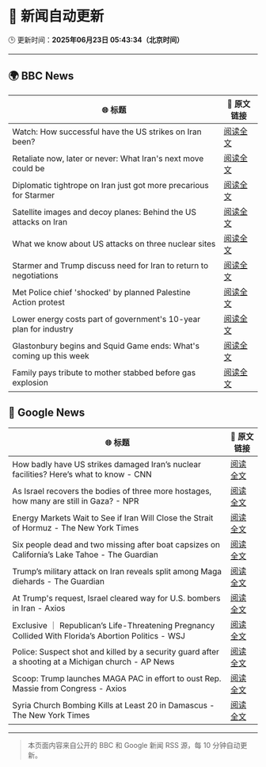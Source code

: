 # 🧠 新闻自动更新

🕒 更新时间：**2025年06月23日 05:43:34（北京时间）**

---

## 🌍 BBC News

| 🌐 标题 | 🔗 原文链接 |
|--------|-------------|
| Watch: How successful have the US strikes on Iran been? | [阅读全文](https://www.bbc.com/news/videos/cq53l9dvggjo) |
| Retaliate now, later or never: What Iran's next move could be | [阅读全文](https://www.bbc.com/news/articles/c80pvg5nmrdo) |
| Diplomatic tightrope on Iran just got more precarious for Starmer | [阅读全文](https://www.bbc.com/news/articles/cqx28yr8gj1o) |
| Satellite images and decoy planes: Behind the US attacks on Iran | [阅读全文](https://www.bbc.com/news/videos/cdezkx5nl1wo) |
| What we know about US attacks on three nuclear sites | [阅读全文](https://www.bbc.com/news/articles/cvg9r4q99g4o) |
| Starmer and Trump discuss need for Iran to return to negotiations | [阅读全文](https://www.bbc.com/news/articles/cq53l41gl8jo) |
| Met Police chief 'shocked' by planned Palestine Action protest | [阅读全文](https://www.bbc.com/news/articles/c79q1jv8p24o) |
| Lower energy costs part of government's 10-year plan for industry | [阅读全文](https://www.bbc.com/news/articles/c1ljnrrmd7jo) |
| Glastonbury begins and Squid Game ends: What's coming up this week | [阅读全文](https://www.bbc.com/news/articles/cly39l8w6reo) |
| Family pays tribute to mother stabbed before gas explosion | [阅读全文](https://www.bbc.com/news/articles/cy7nkvvmy67o) |

## 📰 Google News

| 🌐 标题 | 🔗 原文链接 |
|--------|-------------|
| How badly have US strikes damaged Iran’s nuclear facilities? Here’s what to know - CNN | [阅读全文](https://news.google.com/rss/articles/CBMihAFBVV95cUxOYWhYUGJYSEVLTG5pcVpOaWtqQU90RTF1bWV6aFFiWkxaR3EwS3BqR3dUbm54QUJwb3hLa1VJRFRTTFBqc2FITmR3Z09sRnZBNFhXNnFfWjFzNmltaVYzemdRMkFHNk9kZ3JUaEx0cU5QLTFyWEdsSEV5c1hZZS1nSXZkS1XSAYoBQVVfeXFMTjU2ektiOHlyNFk1UG1pSWUxSVpuN3FkSE5xLXQ0bHk1NDlBV3AtczNsVXZ1ajJCZE1OWGk2WWdwVVFObm1vOU9RWnlfalpTeU82Ni1zVWdwcjB5YlJqdDFFRnlPUHI4Uml2V1VscV8zRVMxVE9PbElicTk5MDBQNl80RDFNeHFWY0RB?oc=5) |
| As Israel recovers the bodies of three more hostages, how many are still in Gaza? - NPR | [阅读全文](https://news.google.com/rss/articles/CBMiwgFBVV95cUxOZVYtVjZTNF9TSWdRSW5kN3d2LWxjSFlNaEJsQ21IWi1nLV9kb2ttU3lnaVlJVDF5NDNrMVNVQ0RZVWRaRkJpN2JGY0F3ZUFMSkJJQjJCRm40TTY2ZHpNa0kxcVpBQUotaEk3OGxIVmlGQ2xxSUtpNXZUVURZRUVoWm1jRnh5TC1NRE43R0lEZ0dWMFhnRVh6cVNMNmRGMzhobV9FclRNQkk3TWl4OWtDc0ljYVU4cmlCYUpyTnR2cG9sdw?oc=5) |
| Energy Markets Wait to See if Iran Will Close the Strait of Hormuz - The New York Times | [阅读全文](https://news.google.com/rss/articles/CBMikgFBVV95cUxNMHVVdndtbWtSOVBNMjZaaXhnQUhFY24wTFlGdG1ET016TmlSdzRrR2ZtczlXc0dZbkMySk1oSERhWHl1VU41Sm9yTnNCMEVOSS1mMkJxMERDT243OTRoYzdONnhKdHcxSXJpUlhYcHVCUm5DX2tpYlNtbUtlbUxxWFFPdy1RTUliR1dXQW01dGtXQQ?oc=5) |
| Six people dead and two missing after boat capsizes on California’s Lake Tahoe - The Guardian | [阅读全文](https://news.google.com/rss/articles/CBMiiwFBVV95cUxOeDBnM3pmYXF2cFdia2hWTmExRXRNRzlzMWRaTmdnTDF2YmFGb0Z3bmpOVTJtT045R3N0OEpFOHZXZWlZUURsZ1hjU0JONWpTanJVbGMxTWpDampERWZlTlVJaEhBSEEzT0MyelVOUllEQy11VXdNUlZPY0hCSDJkUEQxV2FqZU5vOU9r?oc=5) |
| Trump’s military attack on Iran reveals split among Maga diehards - The Guardian | [阅读全文](https://news.google.com/rss/articles/CBMihgFBVV95cUxPcUV2Zm8ySUxVWVFSUm5lTXB0ZTlKcmhOQ29Uc21rbXRhMENWMTVCQ2xPb0xYWVRkazFoaTBSQW93Q2F1U3FPYXlfb3hDeFgwYlB2eDBtQmF6NUthd3Z6X3E4MXNkWFhZU3lvWWZTLWY5YkNyc085RnQ2VlhLTTUzVkY5a0xYdw?oc=5) |
| At Trump's request, Israel cleared way for U.S. bombers in Iran - Axios | [阅读全文](https://news.google.com/rss/articles/CBMie0FVX3lxTE1LTmJvc0tPZ0t1NjBVOUN0ZFU1c19uU0c5S082N3daR1cxTnV6UFd2cHJTWE9PeWVWNHVPU2ItRjFvMFltRGZMV2UtdElTdTdhR0VoZ1hVLTJPUmQzYnRTRnltbEdubjRlNlpabTJvMmE0bHhNR2RhV3ZVcw?oc=5) |
| Exclusive ｜ Republican’s Life-Threatening Pregnancy Collided With Florida’s Abortion Politics - WSJ | [阅读全文](https://news.google.com/rss/articles/CBMiwgFBVV95cUxNRFQ1YXRLcGsxQlpqQlhGSGlDeVBDOEVUeVhkX3lXSWJBS09nWXYwb1R2WDZ6Yktrc19zY3AzR3lqdS12WGNDY1RRanFFVDE3Y2l5Ti1kTUlQTGstQ2g5MUZkVFVQcGVMdHVhelBhLS1JZ25CRDA2X1lpeHBYempJMWZkN2Q4MHBXMUdwZVBtYjB4YmV6R1gzYVJHcVl1d1VDa3JyZ2JQdk5HSjN5c3JWWXIxWUo5TGtrN0h6aTdGQnFnQQ?oc=5) |
| Police: Suspect shot and killed by a security guard after a shooting at a Michigan church - AP News | [阅读全文](https://news.google.com/rss/articles/CBMilAFBVV95cUxOZG5TQkR4cTNYRWxHb1AxM1lXX3NVMm5wM3ZNSFoydUpUSDNYaDBrelVwSHdNb1liaHBmaktjN2xEUFNsV2NOOTlTOWNhbjVXQlowdG5iT2lFeU01RFVqak43QVRsM2Z5QXpwSTdCTTdZMU5uQUZTUlFNWUp2V1JOcTNEUWthOUhib2xqRDhoT3J2cF9j?oc=5) |
| Scoop: Trump launches MAGA PAC in effort to oust Rep. Massie from Congress - Axios | [阅读全文](https://news.google.com/rss/articles/CBMia0FVX3lxTE8xSG50ZXVKZHhyNnVnRExMUDJsblVXbW1CSTdnb3FqQV9tZHpQM3A4MTVGc2Q2Rl9pbmJEd3NXOVlfVkpmRDdDalBCWElmbjBOTnVFN0RHQkhWWmN3MG5hZlhtSHZ3c0VpUFo4?oc=5) |
| Syria Church Bombing Kills at Least 20 in Damascus - The New York Times | [阅读全文](https://news.google.com/rss/articles/CBMihwFBVV95cUxQNWNWT0NtS0wwbkp1OFRvTHhiNjlfWi1ORDRZSExDXzJ0eGRpZ21FbWxmd1lKQkJJOUpEOUhsTnBNZ2pMSFBXZWRaMHgzY3huUnBDbVhLblZQNXZtM3ZYdElTSjh2MnlVMDVwUERrNFUyV2lFcG9xWDJOQzJYNVAyNWRfd1FkbmM?oc=5) |

---
> 本页面内容来自公开的 BBC 和 Google 新闻 RSS 源，每 10 分钟自动更新。